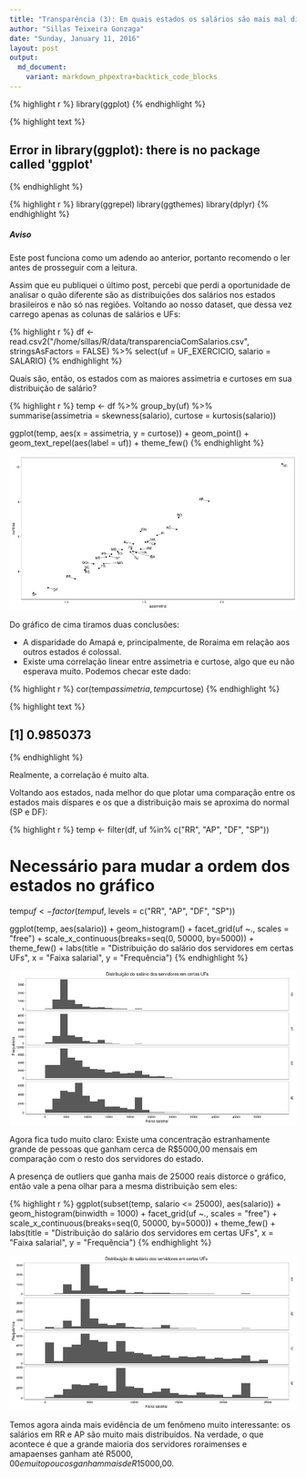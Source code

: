 ```yaml
---
title: "Transparência (3): Em quais estados os salários são mais mal distribuídos?"
author: "Sillas Teixeira Gonzaga"
date: "Sunday, January 11, 2016"
layout: post
output:
  md_document:
    variant: markdown_phpextra+backtick_code_blocks
---
```





{% highlight r %}
library(ggplot)
{% endhighlight %}



{% highlight text %}
## Error in library(ggplot): there is no package called 'ggplot'
{% endhighlight %}



{% highlight r %}
library(ggrepel)
library(ggthemes)
library(dplyr)
{% endhighlight %}


##### Aviso

Este post funciona como um adendo ao anterior, portanto recomendo o ler antes de prosseguir com a leitura.

Assim que eu publiquei o último post, percebi que perdi a oportunidade de analisar o quão diferente são as distribuições dos salários nos estados brasileiros e não só nas regiões. Voltando ao nosso dataset, que dessa vez carrego apenas as colunas de salários e UFs:



{% highlight r %}
df <- read.csv2("/home/sillas/R/data/transparenciaComSalarios.csv", stringsAsFactors = FALSE) %>%
  select(uf = UF_EXERCICIO, salario = SALARIO)
{% endhighlight %}

Quais são, então, os estados com as maiores assimetria e curtoses em sua distribuição de salário?


{% highlight r %}
temp <- df %>%
  group_by(uf) %>%
  summarise(assimetria = skewness(salario),
            curtose = kurtosis(salario))

ggplot(temp, aes(x = assimetria, y = curtose)) +
  geom_point() +
  geom_text_repel(aes(label = uf)) +
  theme_few()
{% endhighlight %}

![center](/figs/transparenciaParte3/unnamed-chunk-3-1.png) 

Do gráfico de cima tiramos duas conclusões:  
* A disparidade do Amapá e, principalmente, de Roraima em relação aos outros estados é colossal.
* Existe uma correlação linear entre assimetria e curtose, algo que eu não esperava muito. Podemos checar este dado:


{% highlight r %}
cor(temp$assimetria, temp$curtose)
{% endhighlight %}



{% highlight text %}
## [1] 0.9850373
{% endhighlight %}

Realmente, a correlação é muito alta.

Voltando aos estados, nada melhor do que plotar uma comparação entre os estados mais díspares e os que a distribuição mais se aproxima do normal (SP e DF):


{% highlight r %}
temp <- filter(df, uf %in% c("RR", "AP", "DF", "SP"))

# Necessário para mudar a ordem dos estados no gráfico
temp$uf <- factor(temp$uf, levels = c("RR", "AP", "DF", "SP"))  


ggplot(temp, aes(salario)) +
  geom_histogram() +
  facet_grid(uf ~., scales = "free") +
  scale_x_continuous(breaks=seq(0, 50000, by=5000)) +
  theme_few() +
  labs(title = "Distribuição do salário dos servidores em certas UFs", x = "Faixa salarial", y = "Frequência")
{% endhighlight %}

![center](/figs/transparenciaParte3/unnamed-chunk-5-1.png) 

Agora fica tudo muito claro: Existe uma concentração estranhamente grande de pessoas que ganham cerca de R$5000,00 mensais em comparação com o resto dos servidores do estado.

A presença de outliers que ganha mais de 25000 reais distorce o gráfico, então vale a pena olhar para a mesma distribuição sem eles:


{% highlight r %}
ggplot(subset(temp, salario <= 25000), aes(salario)) +
  geom_histogram(binwidth = 1000) +
  facet_grid(uf ~., scales = "free") +
  scale_x_continuous(breaks=seq(0, 50000, by=5000))  +
  theme_few() +
  labs(title = "Distribuição do salário dos servidores em certas UFs", x = "Faixa salarial", y = "Frequência")
{% endhighlight %}

![center](/figs/transparenciaParte3/unnamed-chunk-6-1.png) 

Temos agora ainda mais evidência de um fenômeno muito interessante: os salários em RR e AP são muito mais distribuídos. Na verdade, o que acontece é que a grande maioria dos servidores roraimenses e amapaenses ganham até R$5000,00 e muito poucos ganham mais de R$15000,00.

